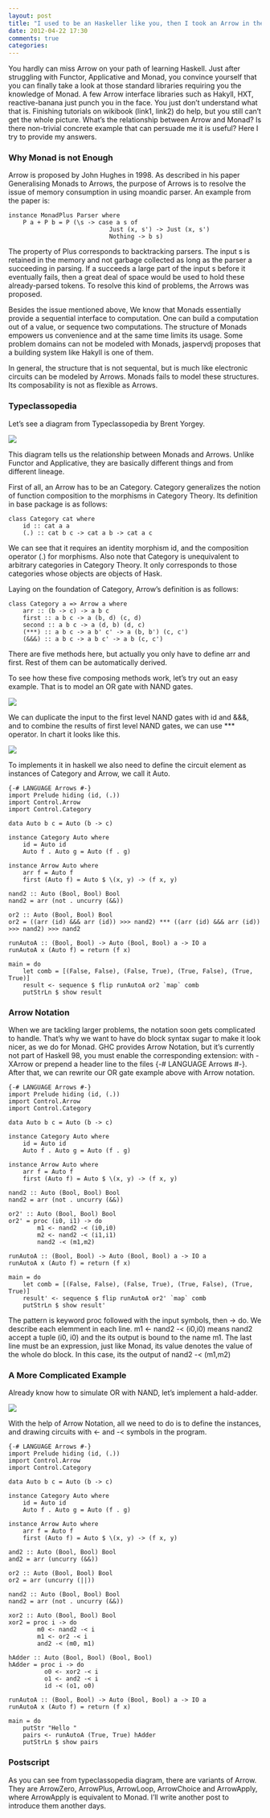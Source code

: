 ```yaml
---
layout: post
title: "I used to be an Haskeller like you, then I took an Arrow in the knee"
date: 2012-04-22 17:30
comments: true
categories: 
---
```

You hardly can miss Arrow on your path of learning Haskell. Just after struggling with Functor, Applicative and Monad, you convince yourself that you can finally take a look at those standard libraries requiring you the knowledge of Monad. A few Arrow interface libraries such as Hakyll, HXT, reactive-banana just punch you in the face. You just don’t understand what that is. Finishing tutorials on wikibook (link1, link2) do help, but you still can’t get the whole picture. What’s the relationship between Arrow and Monad? Is there non-trivial concrete example that can persuade me it is useful? Here I try to provide my answers.

### Why Monad is not Enough
Arrow is proposed by John Hughes in 1998. As described in his paper Generalising Monads to Arrows, the purpose of Arrows is to resolve the issue of memory consumption in using moandic parser. An example from the paper is:

```
instance MonadPlus Parser where
    P a + P b = P (\s -> case a s of 
                            Just (x, s') -> Just (x, s')
                            Nothing -> b s)
```

The property of Plus corresponds to backtracking parsers. The input s is retained in the memory and not garbage collected as long as the parser a succeeding in parsing. If a succeeds a large part of the input s before it eventually fails, then a great deal of space would be used to hold these already-parsed tokens. To resolve this kind of problems, the Arrows was proposed.

Besides the issue mentioned above, We know that Monads essentially provide a sequential interface to computation. One can build a computation out of a value, or sequence two computations. The structure of Monads empowers us convenience and at the same time limits its usage. Some problem domains can not be modeled with Monads, jaspervdj proposes that a building system like Hakyll is one of them.

In general, the structure that is not sequental, but is much like electronic circuits can be modeled by Arrows. Monads fails to model these structures. Its composability is not as flexible as Arrows.

### Typeclassopedia
Let’s see a diagram from Typeclassopedia by Brent Yorgey.

![](/images/legacy/0*EAp1EQzHN6cvH0px.png)

This diagram tells us the relationship between Monads and Arrows. Unlike Functor and Applicative, they are basically different things and from different lineage.

First of all, an Arrow has to be an Category. Category generalizes the notion of function composition to the morphisms in Category Theory. Its definition in base package is as follows:

```
class Category cat where
    id :: cat a a
    (.) :: cat b c -> cat a b -> cat a c
```

We can see that it requires an identity morphism id, and the composition operator (.) for morphisms. Also note that Category is unequivalent to arbitrary categories in Category Theory. It only corresponds to those categories whose objects are objects of Hask.

Laying on the foundation of Category, Arrow’s definition is as follows:

```
class Category a => Arrow a where
    arr :: (b -> c) -> a b c
    first :: a b c -> a (b, d) (c, d)
    second :: a b c -> a (d, b) (d, c)
    (***) :: a b c -> a b' c' -> a (b, b') (c, c')
    (&&&) :: a b c -> a b c' -> a b (c, c')
```

There are five methods here, but actually you only have to define arr and first. Rest of them can be automatically derived.

To see how these five composing methods work, let’s try out an easy example. That is to model an OR gate with NAND gates.

![](/images/legacy/0*6ek_K8IaTNu-E0J0.png)

We can duplicate the input to the first level NAND gates with id and &&&, and to combine the results of first level NAND gates, we can use *** operator. In chart it looks like this.

![](/images/legacy/0*1DCS_3OU5QVKmo-O.png)

To implements it in haskell we also need to define the circuit element as instances of Category and Arrow, we call it Auto.

```
{-# LANGUAGE Arrows #-}
import Prelude hiding (id, (.))
import Control.Arrow
import Control.Category

data Auto b c = Auto (b -> c)

instance Category Auto where
    id = Auto id
    Auto f . Auto g = Auto (f . g)

instance Arrow Auto where
    arr f = Auto f 
    first (Auto f) = Auto $ \(x, y) -> (f x, y)

nand2 :: Auto (Bool, Bool) Bool
nand2 = arr (not . uncurry (&&))

or2 :: Auto (Bool, Bool) Bool
or2 = ((arr (id) &&& arr (id)) >>> nand2) *** ((arr (id) &&& arr (id)) >>> nand2) >>> nand2

runAutoA :: (Bool, Bool) -> Auto (Bool, Bool) a -> IO a
runAutoA x (Auto f) = return (f x)

main = do 
    let comb = [(False, False), (False, True), (True, False), (True, True)]
    result <- sequence $ flip runAutoA or2 `map` comb 
    putStrLn $ show result
```

### Arrow Notation
When we are tackling larger problems, the notation soon gets complicated to handle. That’s why we want to have do block syntax sugar to make it look nicer, as we do for Monad. GHC provides Arrow Notation, but it’s currently not part of Haskell 98, you must enable the corresponding extension: with -XArrow or prepend a header line to the files {-# LANGUAGE Arrows #-}. After that, we can rewrite our OR gate example above with Arrow notation.

```
{-# LANGUAGE Arrows #-}
import Prelude hiding (id, (.))
import Control.Arrow
import Control.Category

data Auto b c = Auto (b -> c)

instance Category Auto where
    id = Auto id
    Auto f . Auto g = Auto (f . g)

instance Arrow Auto where
    arr f = Auto f 
    first (Auto f) = Auto $ \(x, y) -> (f x, y)

nand2 :: Auto (Bool, Bool) Bool
nand2 = arr (not . uncurry (&&))

or2' :: Auto (Bool, Bool) Bool
or2' = proc (i0, i1) -> do 
        m1 <- nand2 -< (i0,i0)
        m2 <- nand2 -< (i1,i1)
        nand2 -< (m1,m2)  

runAutoA :: (Bool, Bool) -> Auto (Bool, Bool) a -> IO a
runAutoA x (Auto f) = return (f x)

main = do 
    let comb = [(False, False), (False, True), (True, False), (True, True)]
    result' <- sequence $ flip runAutoA or2' `map` comb 
    putStrLn $ show result'
```

The pattern is keyword proc followed with the input symbols, then -> do. We describe each elemment in each line. m1 <- nand2 -< (i0,i0) means nand2 accept a tuple (i0, i0) and the its output is bound to the name m1. The last line must be an expression, just like Monad, its value denotes the value of the whole do block. In this case, its the output of nand2 -< (m1,m2)

### A More Complicated Example
Already know how to simulate OR with NAND, let’s implement a hald-adder.

![](/images/legacy/0*MIcgossP8D0G67Vu.png)

With the help of Arrow Notation, all we need to do is to define the instances, and drawing circuits with <- and -< symbols in the program.

```
{-# LANGUAGE Arrows #-}
import Prelude hiding (id, (.))
import Control.Arrow
import Control.Category

data Auto b c = Auto (b -> c)

instance Category Auto where
    id = Auto id
    Auto f . Auto g = Auto (f . g)

instance Arrow Auto where
    arr f = Auto f 
    first (Auto f) = Auto $ \(x, y) -> (f x, y)

and2 :: Auto (Bool, Bool) Bool
and2 = arr (uncurry (&&))

or2 :: Auto (Bool, Bool) Bool
or2 = arr (uncurry (||))

nand2 :: Auto (Bool, Bool) Bool
nand2 = arr (not . uncurry (&&))

xor2 :: Auto (Bool, Bool) Bool
xor2 = proc i -> do
        m0 <- nand2 -< i
        m1 <- or2 -< i
        and2 -< (m0, m1)

hAdder :: Auto (Bool, Bool) (Bool, Bool)
hAdder = proc i -> do
          o0 <- xor2 -< i
          o1 <- and2 -< i
          id -< (o1, o0)

runAutoA :: (Bool, Bool) -> Auto (Bool, Bool) a -> IO a
runAutoA x (Auto f) = return (f x)

main = do 
    putStr "Hello "
    pairs <- runAutoA (True, True) hAdder 
    putStrLn $ show pairs
```

### Postscript
As you can see from typeclassopedia diagram, there are variants of Arrow. They are ArrowZero, ArrowPlus, ArrowLoop, ArrowChoice and ArrowApply, where ArrowApply is equivalent to Monad. I’ll write another post to introduce them another days.
